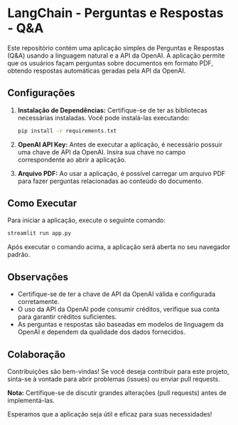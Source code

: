 # LangChain - Perguntas e Respostas - Q&A

Este repositório contém uma aplicação simples de Perguntas e Respostas (Q&A) usando a linguagem natural e a API da OpenAI. A aplicação permite que os usuários façam perguntas sobre documentos em formato PDF, obtendo respostas automáticas geradas pela API da OpenAI.

## Configurações

1. **Instalação de Dependências:**
   Certifique-se de ter as bibliotecas necessárias instaladas. Você pode instalá-las executando:
   ```bash
   pip install -r requirements.txt
   ```

2. **OpenAI API Key:**
Antes de executar a aplicação, é necessário possuir uma chave de API da OpenAI. Insira sua chave no campo correspondente ao abrir a aplicação.

3. **Arquivo PDF:**
Ao usar a aplicação, é possível carregar um arquivo PDF para fazer perguntas relacionadas ao conteúdo do documento.

## Como Executar

Para iniciar a aplicação, execute o seguinte comando:

```bash
streamlit run app.py
```
Após executar o comando acima, a aplicação será aberta no seu navegador padrão.

## Observações
* Certifique-se de ter a chave de API da OpenAI válida e configurada corretamente.
* O uso da API da OpenAI pode consumir créditos, verifique sua conta para garantir créditos suficientes.
* As perguntas e respostas são baseadas em modelos de linguagem da OpenAI e dependem da qualidade dos dados fornecidos.

## Colaboração
Contribuições são bem-vindas! Se você deseja contribuir para este projeto, sinta-se à vontade para abrir problemas (issues) ou enviar pull requests.

**Nota:** Certifique-se de discutir grandes alterações (pull requests) antes de implementá-las.

Esperamos que a aplicação seja útil e eficaz para suas necessidades!

